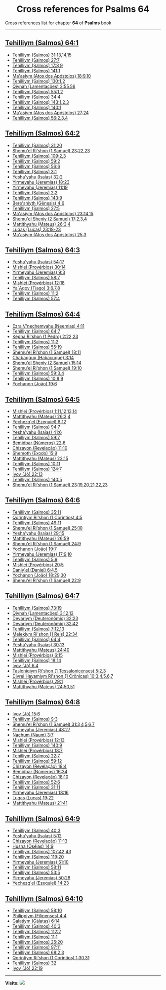 <div align="center">

# Cross references for **Psalms 64**
</div>

Cross references list for chapter **64** of **Psalms** book

---

<h2 id="1"><a href="https://bible.ozzuu.com/pt_yah/Psa/64#1" target="_blank">Tehilliym (Salmos) 64:1</a></h2>

- [Tehilliym (Salmos) 31:13,14,15](https://bible.ozzuu.com/pt_yah/Psa/31#13)
- [Tehilliym (Salmos) 27:7](https://bible.ozzuu.com/pt_yah/Psa/27#7)
- [Tehilliym (Salmos) 17:8,9](https://bible.ozzuu.com/pt_yah/Psa/17#8)
- [Tehilliym (Salmos) 141:1](https://bible.ozzuu.com/pt_yah/Psa/141#1)
- [Ma'asiym (Atos dos Apóstolos) 18:9,10](https://bible.ozzuu.com/pt_yah/Act/18#9)
- [Tehilliym (Salmos) 130:1,2](https://bible.ozzuu.com/pt_yah/Psa/130#1)
- [Qiynah (Lamentações) 3:55,56](https://bible.ozzuu.com/pt_yah/Lam/3#55)
- [Tehilliym (Salmos) 55:1,2](https://bible.ozzuu.com/pt_yah/Psa/55#1)
- [Tehilliym (Salmos) 34:4](https://bible.ozzuu.com/pt_yah/Psa/34#4)
- [Tehilliym (Salmos) 143:1,2,3](https://bible.ozzuu.com/pt_yah/Psa/143#1)
- [Tehilliym (Salmos) 140:1](https://bible.ozzuu.com/pt_yah/Psa/140#1)
- [Ma'asiym (Atos dos Apóstolos) 27:24](https://bible.ozzuu.com/pt_yah/Act/27#24)
- [Tehilliym (Salmos) 56:2,3,4](https://bible.ozzuu.com/pt_yah/Psa/56#2)
<h2 id="2"><a href="https://bible.ozzuu.com/pt_yah/Psa/64#2" target="_blank">Tehilliym (Salmos) 64:2</a></h2>

- [Tehilliym (Salmos) 31:20](https://bible.ozzuu.com/pt_yah/Psa/31#20)
- [Shemu'el Ri'shon (1 Samuel) 23:22,23](https://bible.ozzuu.com/pt_yah/1Sm/23#22)
- [Tehilliym (Salmos) 109:2,3](https://bible.ozzuu.com/pt_yah/Psa/109#2)
- [Tehilliym (Salmos) 59:2](https://bible.ozzuu.com/pt_yah/Psa/59#2)
- [Tehilliym (Salmos) 56:6](https://bible.ozzuu.com/pt_yah/Psa/56#6)
- [Tehilliym (Salmos) 3:1](https://bible.ozzuu.com/pt_yah/Psa/3#1)
- [Yesha'yahu (Isaías) 32:2](https://bible.ozzuu.com/pt_yah/Isa/32#2)
- [Yirmeyahu (Jeremias) 18:23](https://bible.ozzuu.com/pt_yah/Jer/18#23)
- [Yirmeyahu (Jeremias) 11:19](https://bible.ozzuu.com/pt_yah/Jer/11#19)
- [Tehilliym (Salmos) 2:2](https://bible.ozzuu.com/pt_yah/Psa/2#2)
- [Tehilliym (Salmos) 143:9](https://bible.ozzuu.com/pt_yah/Psa/143#9)
- [Bere'shiyth (Gênesis) 4:6](https://bible.ozzuu.com/pt_yah/Gen/4#6)
- [Tehilliym (Salmos) 27:5](https://bible.ozzuu.com/pt_yah/Psa/27#5)
- [Ma'asiym (Atos dos Apóstolos) 23:14,15](https://bible.ozzuu.com/pt_yah/Act/23#14)
- [Shemu'el Sheniy (2 Samuel) 17:2,3,4](https://bible.ozzuu.com/pt_yah/2Sm/17#2)
- [Mattithyahu (Mateus) 26:3,4](https://bible.ozzuu.com/pt_yah/Mat/26#3)
- [Luqas (Lucas) 23:18-23](https://bible.ozzuu.com/pt_yah/Luk/23#18)
- [Ma'asiym (Atos dos Apóstolos) 25:3](https://bible.ozzuu.com/pt_yah/Act/25#3)
<h2 id="3"><a href="https://bible.ozzuu.com/pt_yah/Psa/64#3" target="_blank">Tehilliym (Salmos) 64:3</a></h2>

- [Yesha'yahu (Isaías) 54:17](https://bible.ozzuu.com/pt_yah/Isa/54#17)
- [Mishlei (Provérbios) 30:14](https://bible.ozzuu.com/pt_yah/Pro/30#14)
- [Yirmeyahu (Jeremias) 9:3](https://bible.ozzuu.com/pt_yah/Jer/9#3)
- [Tehilliym (Salmos) 58:7](https://bible.ozzuu.com/pt_yah/Psa/58#7)
- [Mishlei (Provérbios) 12:18](https://bible.ozzuu.com/pt_yah/Pro/12#18)
- [Ya`Aqov (Tiago) 3:6,7,8](https://bible.ozzuu.com/pt_yah/Jam/3#6)
- [Tehilliym (Salmos) 11:2](https://bible.ozzuu.com/pt_yah/Psa/11#2)
- [Tehilliym (Salmos) 57:4](https://bible.ozzuu.com/pt_yah/Psa/57#4)
<h2 id="4"><a href="https://bible.ozzuu.com/pt_yah/Psa/64#4" target="_blank">Tehilliym (Salmos) 64:4</a></h2>

- [Ezra V'nechemyahu (Neemias) 4:11](https://bible.ozzuu.com/pt_yah/Neh/4#11)
- [Tehilliym (Salmos) 64:7](https://bible.ozzuu.com/pt_yah/Psa/64#7)
- [Kepha Ri'shon (1 Pedro) 2:22,23](https://bible.ozzuu.com/pt_yah/1Pe/2#22)
- [Tehilliym (Salmos) 11:2](https://bible.ozzuu.com/pt_yah/Psa/11#2)
- [Tehilliym (Salmos) 55:19](https://bible.ozzuu.com/pt_yah/Psa/55#19)
- [Shemu'el Ri'shon (1 Samuel) 18:11](https://bible.ozzuu.com/pt_yah/1Sm/18#11)
- [Chabaqquq (Habacuque) 3:14](https://bible.ozzuu.com/pt_yah/Hc/3#14)
- [Shemu'el Sheniy (2 Samuel) 15:14](https://bible.ozzuu.com/pt_yah/2Sm/15#14)
- [Shemu'el Ri'shon (1 Samuel) 19:10](https://bible.ozzuu.com/pt_yah/1Sm/19#10)
- [Tehilliym (Salmos) 59:3,4](https://bible.ozzuu.com/pt_yah/Psa/59#3)
- [Tehilliym (Salmos) 10:8,9](https://bible.ozzuu.com/pt_yah/Psa/10#8)
- [Yochanon (João) 19:6](https://bible.ozzuu.com/pt_yah/Joh/19#6)
<h2 id="5"><a href="https://bible.ozzuu.com/pt_yah/Psa/64#5" target="_blank">Tehilliym (Salmos) 64:5</a></h2>

- [Mishlei (Provérbios) 1:11,12,13,14](https://bible.ozzuu.com/pt_yah/Pro/1#11)
- [Mattithyahu (Mateus) 26:3,4](https://bible.ozzuu.com/pt_yah/Mat/26#3)
- [Yechezq'el (Ezequiel) 8:12](https://bible.ozzuu.com/pt_yah/Eze/8#12)
- [Tehilliym (Salmos) 94:7](https://bible.ozzuu.com/pt_yah/Psa/94#7)
- [Yesha'yahu (Isaías) 41:6](https://bible.ozzuu.com/pt_yah/Isa/41#6)
- [Tehilliym (Salmos) 59:7](https://bible.ozzuu.com/pt_yah/Psa/59#7)
- [Bemidbar (Números) 22:6](https://bible.ozzuu.com/pt_yah/Num/22#6)
- [Chizayon (Revelação) 11:10](https://bible.ozzuu.com/pt_yah/Rev/11#10)
- [Shemoth (Êxodo) 15:9](https://bible.ozzuu.com/pt_yah/Exo/15#9)
- [Mattithyahu (Mateus) 23:15](https://bible.ozzuu.com/pt_yah/Mat/23#15)
- [Tehilliym (Salmos) 10:11](https://bible.ozzuu.com/pt_yah/Psa/10#11)
- [Tehilliym (Salmos) 124:7](https://bible.ozzuu.com/pt_yah/Psa/124#7)
- [Iyov (Jó) 22:13](https://bible.ozzuu.com/pt_yah/Job/22#13)
- [Tehilliym (Salmos) 140:5](https://bible.ozzuu.com/pt_yah/Psa/140#5)
- [Shemu'el Ri'shon (1 Samuel) 23:19,20,21,22,23](https://bible.ozzuu.com/pt_yah/1Sm/23#19)
<h2 id="6"><a href="https://bible.ozzuu.com/pt_yah/Psa/64#6" target="_blank">Tehilliym (Salmos) 64:6</a></h2>

- [Tehilliym (Salmos) 35:11](https://bible.ozzuu.com/pt_yah/Psa/35#11)
- [Qorintiym Ri'shon (1 Coríntios) 4:5](https://bible.ozzuu.com/pt_yah/1Co/4#5)
- [Tehilliym (Salmos) 49:11](https://bible.ozzuu.com/pt_yah/Psa/49#11)
- [Shemu'el Ri'shon (1 Samuel) 25:10](https://bible.ozzuu.com/pt_yah/1Sm/25#10)
- [Yesha'yahu (Isaías) 29:15](https://bible.ozzuu.com/pt_yah/Isa/29#15)
- [Mattithyahu (Mateus) 26:59](https://bible.ozzuu.com/pt_yah/Mat/26#59)
- [Shemu'el Ri'shon (1 Samuel) 24:9](https://bible.ozzuu.com/pt_yah/1Sm/24#9)
- [Yochanon (João) 19:7](https://bible.ozzuu.com/pt_yah/Joh/19#7)
- [Yirmeyahu (Jeremias) 17:9,10](https://bible.ozzuu.com/pt_yah/Jer/17#9)
- [Tehilliym (Salmos) 5:9](https://bible.ozzuu.com/pt_yah/Psa/5#9)
- [Mishlei (Provérbios) 20:5](https://bible.ozzuu.com/pt_yah/Pro/20#5)
- [Daniy'el (Daniel) 6:4,5](https://bible.ozzuu.com/pt_yah/Dan/6#4)
- [Yochanon (João) 18:29,30](https://bible.ozzuu.com/pt_yah/Joh/18#29)
- [Shemu'el Ri'shon (1 Samuel) 22:9](https://bible.ozzuu.com/pt_yah/1Sm/22#9)
<h2 id="7"><a href="https://bible.ozzuu.com/pt_yah/Psa/64#7" target="_blank">Tehilliym (Salmos) 64:7</a></h2>

- [Tehilliym (Salmos) 73:19](https://bible.ozzuu.com/pt_yah/Psa/73#19)
- [Qiynah (Lamentações) 3:12,13](https://bible.ozzuu.com/pt_yah/Lam/3#12)
- [Devariym (Deuteronômio) 32:23](https://bible.ozzuu.com/pt_yah/Deu/32#23)
- [Devariym (Deuteronômio) 32:42](https://bible.ozzuu.com/pt_yah/Deu/32#42)
- [Tehilliym (Salmos) 7:12,13](https://bible.ozzuu.com/pt_yah/Psa/7#12)
- [Melekiym Ri'shon (1 Reis) 22:34](https://bible.ozzuu.com/pt_yah/1Ki/22#34)
- [Tehilliym (Salmos) 64:4](https://bible.ozzuu.com/pt_yah/Psa/64#4)
- [Yesha'yahu (Isaías) 30:13](https://bible.ozzuu.com/pt_yah/Isa/30#13)
- [Mattithyahu (Mateus) 24:40](https://bible.ozzuu.com/pt_yah/Mat/24#40)
- [Mishlei (Provérbios) 6:15](https://bible.ozzuu.com/pt_yah/Pro/6#15)
- [Tehilliym (Salmos) 18:14](https://bible.ozzuu.com/pt_yah/Psa/18#14)
- [Iyov (Jó) 6:4](https://bible.ozzuu.com/pt_yah/Job/6#4)
- [Tasloniqiym Ri'shon (1 Tessalonicenses) 5:2,3](https://bible.ozzuu.com/pt_yah/1Th/5#2)
- [Divrei Hayamiym Ri'shon (1 Crônicas) 10:3,4,5,6,7](https://bible.ozzuu.com/pt_yah/1Ch/10#3)
- [Mishlei (Provérbios) 29:1](https://bible.ozzuu.com/pt_yah/Pro/29#1)
- [Mattithyahu (Mateus) 24:50,51](https://bible.ozzuu.com/pt_yah/Mat/24#50)
<h2 id="8"><a href="https://bible.ozzuu.com/pt_yah/Psa/64#8" target="_blank">Tehilliym (Salmos) 64:8</a></h2>

- [Iyov (Jó) 15:6](https://bible.ozzuu.com/pt_yah/Job/15#6)
- [Tehilliym (Salmos) 9:3](https://bible.ozzuu.com/pt_yah/Psa/9#3)
- [Shemu'el Ri'shon (1 Samuel) 31:3,4,5,6,7](https://bible.ozzuu.com/pt_yah/1Sm/31#3)
- [Yirmeyahu (Jeremias) 48:27](https://bible.ozzuu.com/pt_yah/Jer/48#27)
- [Nachum (Naum) 3:7](https://bible.ozzuu.com/pt_yah/Nah/3#7)
- [Mishlei (Provérbios) 12:13](https://bible.ozzuu.com/pt_yah/Pro/12#13)
- [Tehilliym (Salmos) 140:9](https://bible.ozzuu.com/pt_yah/Psa/140#9)
- [Mishlei (Provérbios) 18:7](https://bible.ozzuu.com/pt_yah/Pro/18#7)
- [Tehilliym (Salmos) 22:7](https://bible.ozzuu.com/pt_yah/Psa/22#7)
- [Tehilliym (Salmos) 59:12](https://bible.ozzuu.com/pt_yah/Psa/59#12)
- [Chizayon (Revelação) 18:4](https://bible.ozzuu.com/pt_yah/Rev/18#4)
- [Bemidbar (Números) 16:34](https://bible.ozzuu.com/pt_yah/Num/16#34)
- [Chizayon (Revelação) 18:10](https://bible.ozzuu.com/pt_yah/Rev/18#10)
- [Tehilliym (Salmos) 52:6](https://bible.ozzuu.com/pt_yah/Psa/52#6)
- [Tehilliym (Salmos) 31:11](https://bible.ozzuu.com/pt_yah/Psa/31#11)
- [Yirmeyahu (Jeremias) 18:16](https://bible.ozzuu.com/pt_yah/Jer/18#16)
- [Luqas (Lucas) 19:22](https://bible.ozzuu.com/pt_yah/Luk/19#22)
- [Mattithyahu (Mateus) 21:41](https://bible.ozzuu.com/pt_yah/Mat/21#41)
<h2 id="9"><a href="https://bible.ozzuu.com/pt_yah/Psa/64#9" target="_blank">Tehilliym (Salmos) 64:9</a></h2>

- [Tehilliym (Salmos) 40:3](https://bible.ozzuu.com/pt_yah/Psa/40#3)
- [Yesha'yahu (Isaías) 5:12](https://bible.ozzuu.com/pt_yah/Isa/5#12)
- [Chizayon (Revelação) 11:13](https://bible.ozzuu.com/pt_yah/Rev/11#13)
- [Husha (Oséias) 14:9](https://bible.ozzuu.com/pt_yah/Hos/14#9)
- [Tehilliym (Salmos) 107:42,43](https://bible.ozzuu.com/pt_yah/Psa/107#42)
- [Tehilliym (Salmos) 119:20](https://bible.ozzuu.com/pt_yah/Psa/119#20)
- [Yirmeyahu (Jeremias) 51:10](https://bible.ozzuu.com/pt_yah/Jer/51#10)
- [Tehilliym (Salmos) 58:11](https://bible.ozzuu.com/pt_yah/Psa/58#11)
- [Tehilliym (Salmos) 53:5](https://bible.ozzuu.com/pt_yah/Psa/53#5)
- [Yirmeyahu (Jeremias) 50:28](https://bible.ozzuu.com/pt_yah/Jer/50#28)
- [Yechezq'el (Ezequiel) 14:23](https://bible.ozzuu.com/pt_yah/Eze/14#23)
<h2 id="10"><a href="https://bible.ozzuu.com/pt_yah/Psa/64#10" target="_blank">Tehilliym (Salmos) 64:10</a></h2>

- [Tehilliym (Salmos) 58:10](https://bible.ozzuu.com/pt_yah/Psa/58#10)
- [Philippiym (Filipenses) 4:4](https://bible.ozzuu.com/pt_yah/Php/4#4)
- [Galatiym (Gálatas) 6:14](https://bible.ozzuu.com/pt_yah/Gal/6#14)
- [Tehilliym (Salmos) 40:3](https://bible.ozzuu.com/pt_yah/Psa/40#3)
- [Tehilliym (Salmos) 112:2](https://bible.ozzuu.com/pt_yah/Psa/112#2)
- [Tehilliym (Salmos) 11:1](https://bible.ozzuu.com/pt_yah/Psa/11#1)
- [Tehilliym (Salmos) 25:20](https://bible.ozzuu.com/pt_yah/Psa/25#20)
- [Tehilliym (Salmos) 97:11](https://bible.ozzuu.com/pt_yah/Psa/97#11)
- [Tehilliym (Salmos) 68:2,3](https://bible.ozzuu.com/pt_yah/Psa/68#2)
- [Qorintiym Ri'shon (1 Coríntios) 1:30,31](https://bible.ozzuu.com/pt_yah/1Co/1#30)
- [Tehilliym (Salmos) 32](https://bible.ozzuu.com/pt_yah/Psa/32)
- [Iyov (Jó) 22:19](https://bible.ozzuu.com/pt_yah/Job/22#19)


---

**Visits:**
![](https://profile-counter.glitch.me/visitCounter_crossrefs34/count.svg)
